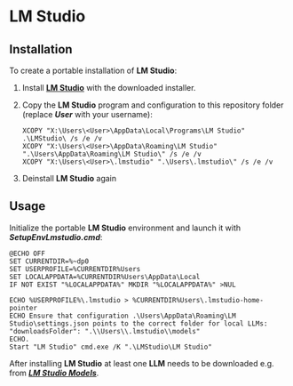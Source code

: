 # LM Studio

## Installation

To create a portable installation of **LM Studio**:

1. Install **[LM Studio](https://lmstudio.ai/)** with the downloaded installer.
2. Copy the **LM Studio** program and configuration to this repository folder (replace <b>*User*</b> with your username):

   ```
   XCOPY "X:\Users\<User>\AppData\Local\Programs\LM Studio" .\LMStudio\ /s /e /v
   XCOPY "X:\Users\<User>\AppData\Roaming\LM Studio" ".\Users\AppData\Roaming\LM Studio\" /s /e /v
   XCOPY "X:\Users\<User>\.lmstudio" ".\Users\.lmstudio\" /s /e /v
   ```
3. Deinstall **LM Studio** again

## Usage

Initialize the portable **LM Studio** environment and launch it with <b>*SetupEnvLmstudio.cmd*</b>:

```
@ECHO OFF
SET CURRENTDIR=%~dp0
SET USERPROFILE=%CURRENTDIR%Users
SET LOCALAPPDATA=%CURRENTDIR%Users\AppData\Local
IF NOT EXIST "%LOCALAPPDATA%" MKDIR "%LOCALAPPDATA%" >NUL

ECHO %USERPROFILE%\.lmstudio > %CURRENTDIR%Users\.lmstudio-home-pointer
ECHO Ensure that configuration .\Users\AppData\Roaming\LM Studio\settings.json points to the correct folder for local LLMs: "downloadsFolder": ".\\Users\\.lmstudio\\models"
ECHO.
Start "LM Studio" cmd.exe /K ".\LMStudio\LM Studio"
```

After installing **LM Studio** at least one **LLM** needs to be downloaded e.g. from <b>*[LM Studio Models](https://lmstudio.ai/models)*</b>.
